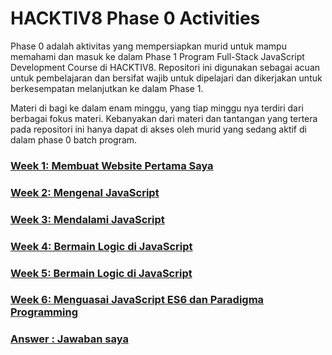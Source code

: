 # HACKTIV8 Phase 0 Activities

Phase 0 adalah aktivitas yang mempersiapkan murid untuk mampu memahami dan masuk ke dalam Phase 1 Program
Full-Stack JavaScript Development Course di HACKTIV8. Repositori ini digunakan sebagai acuan untuk pembelajaran dan bersifat wajib untuk dipelajari dan dikerjakan untuk berkesempatan melanjutkan ke dalam Phase 1.

Materi di bagi ke dalam enam minggu, yang tiap minggu nya terdiri dari berbagai fokus materi. Kebanyakan dari
materi dan tantangan yang tertera pada repositori ini hanya dapat di akses oleh murid yang sedang aktif di dalam phase 0 batch program.

### [Week 1: Membuat Website Pertama Saya](./README-WEEK-1.md)
### [Week 2: Mengenal JavaScript](./README-WEEK-2.md)
### [Week 3: Mendalami JavaScript](./README-WEEK-3.md)
### [Week 4: Bermain Logic di JavaScript](./README-WEEK-4.md)
### [Week 5: Bermain Logic di JavaScript](./README-WEEK-5.md)
### [Week 6: Menguasai JavaScript ES6 dan Paradigma Programming](./README-WEEK-6.md)

### [Answer : Jawaban saya](./practice/README-ANSWER.md)
